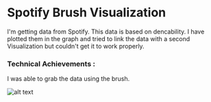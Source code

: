 # Spotify Brush Visualization 
I'm getting data from Spotify. This data is based on dencability. I have plotted them in the graph and tried to link the data with a second Visualization but couldn't get it to work properly. 


### Technical Achievements :
I was able to grab the data using the brush.

![alt text](https://github.com/kristiprifti/a4-LinkedViews/blob/gh-pages/1111114545.PNG)
